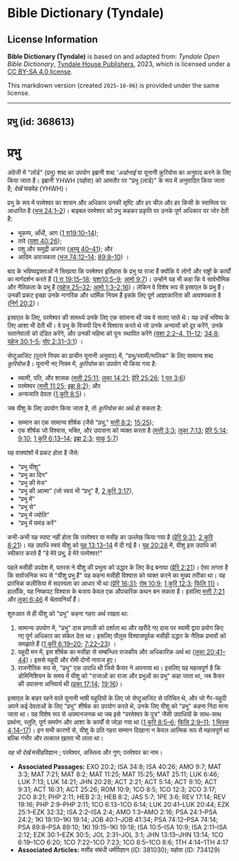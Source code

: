 # Bible Dictionary (Tyndale)

## License Information

**Bible Dictionary (Tyndale)** is based on and adapted from: _Tyndale Open Bible Dictionary_, [Tyndale House Publishers](https://tyndaleopenresources.com/), 2023, which is licensed under a [CC BY-SA 4.0 license](https://creativecommons.org/licenses/by-sa/4.0/legalcode.en).

This markdown version (created `2025-10-06`) is provided under the same license.



--------------------------------

## प्रभु (id: 368613)

प्रभु
=====

अंग्रेजी में "लॉर्ड" (प्रभु) शब्द का उपयोग इब्रानी शब्द *‘अडोनाई* या यूनानी कुरियोस का अनुवाद करने के लिए किया जाता है। इब्रानी YHWH (यहोवा) को आमतौर पर "प्रभु (लार्ड)" के रूप में अनुवादित किया जाता है; *देखें* याहवेह (YHWH)।

प्रभु के रूप में परमेश्वर का शासन और अधिकार उनकी सृष्टि और हर चीज़ और हर किसी के स्वामित्व पर आधारित है ([भज 24:1–2](https://ref.ly/Ps24:1-Ps24:2))। बाइबल परमेश्वर को प्रभु कहकर प्रकृति पर उनके पूर्ण अधिकार पर जोर देती है:

* भूकम्प, आँधी, आग ([1 रा19:10–14](https://ref.ly/1Kgs19:10-1Kgs19:14));
* तारे ([यशा 40:26](https://ref.ly/Isa40:26));
* पशु और समुद्री अजगर ([अय्यू 40–41](https://ref.ly/Job40:1-Job41:34)); और
* आदिम अराजकता ([भज 74:12–14](https://ref.ly/Ps74:12-Ps74:14); [89:8–10](https://ref.ly/Ps89:8-Ps89:10)) ।

बाद के भविष्यद्वक्ताओं ने सिखाया कि परमेश्वर इतिहास के प्रभु या राजा हैं क्योंकि वे लोगों और राष्ट्रों के कार्यों का मार्गदर्शन करते हैं ([1 रा 19:15–18](https://ref.ly/1Kgs19:15-1Kgs19:18); [यशा10:5–9](https://ref.ly/Isa10:5-Isa10:9); [आमो 9:7](https://ref.ly/Amos9:7))। उन्होंने यह भी कहा कि वे सार्वभौमिक और नैतिकता के प्रभु हैं ([यहेज 25–32](https://ref.ly/Ezek25:1-Ezek32:32); [आमो 1:3–2:16](https://ref.ly/Amos1:3-Amos2:16))। लेकिन वे विशेष रूप से इस्राएल के प्रभु हैं। उनकी प्रकट इच्छा उनके नागरिक और धार्मिक नियम हैं इसके लिए पूर्ण आज्ञाकारिता की आवश्यकता है ([निर्ग 20:2](https://ref.ly/Exod20:2))।

इस्राएल के लिए, परमेश्वर की सामर्थ्य उनके लिए एक सांत्वना थी जब वे सताए जाते थे। यह उन्हें भविष्य के लिए आशा भी देती थी। वे प्रभु के विजयी दिन में विश्वास करते थे जो उनके अन्यायों को दूर करेंगे, उनके सतानेवालों को दंडित करेंगे, और उनकी महिमा को पुनः स्थापित करेंगे ([यशा 2:2–4, 11–12](https://ref.ly/Isa2:2-Isa2:4,Isa2:11-Isa2:12); [34:8](https://ref.ly/Isa34:8); [यहेज 30:1–5](https://ref.ly/Ezek30:1-Ezek30:5); [योए 2:31–3:1](https://ref.ly/Joel2:31-Joel3:1)) ।

सेप्टुआजिंट (पुराने नियम का प्राचीन यूनानी अनुवाद) में, "प्रभु/स्वामी/मालिक" के लिए सामान्य शब्द *कुरियोस* है। यूनानी नए नियम में, *कुरियोस* का उपयोग भी किया गया है:

* स्वामी, पति, और शासक ([मत्ती 25:11](https://ref.ly/Matt25:11); [लूका 14:21](https://ref.ly/Luke14:21); [प्रेरि 25:26](https://ref.ly/Acts25:26); [1 पत 3:6](https://ref.ly/1Pet3:6))
* परमेश्वर ([मत्ती 11:25](https://ref.ly/Matt11:25); [इब्रा 8:2](https://ref.ly/Heb8:2)); और
* अन्यजाति देवता ([1 कुरि 8:5](https://ref.ly/1Cor8:5))।

जब यीशु के लिए उपयोग किया जाता है, तो *कुरियोस* का अर्थ हो सकता है:

* सम्मान का एक सामान्य शीर्षक (जैसे "प्रभु," [मत्ती 8:2](https://ref.ly/Matt8:2); [15:25](https://ref.ly/Matt15:25));
* एक शीर्षक जो विश्वास, भक्ति, और उपासना को व्यक्त करता है ([मत्ती 3:3](https://ref.ly/Matt3:3); [लूका 7:13](https://ref.ly/Luke7:13); [प्रेरि 5:14](https://ref.ly/Acts5:14); [9:10](https://ref.ly/Acts9:10); [1 कुरि 6:13–14](https://ref.ly/1Cor6:13-1Cor6:14); [इब्रा 2:3](https://ref.ly/Heb2:3); [याकू 5:7](https://ref.ly/Jas5:7))

यह वाक्यांशों में प्रकट होता है जैसे:

* “प्रभु यीशु”
* “प्रभु का दिन”
* “प्रभु की मेज”
* “प्रभु की आत्मा” (जो स्वयं भी “प्रभु” हैं, [2 कुरि 3:17](https://ref.ly/2Cor3:17)),
* “प्रभु में”
* “प्रभु से”
* “प्रभु में ज्योति”
* “प्रभु में घमंड करें”

कभी\-कभी यह स्पष्ट नहीं होता कि परमेश्वर या मसीह का उल्लेख किया गया है ([प्रेरि 9:31](https://ref.ly/Acts9:31); [2 कुरि 8:21](https://ref.ly/2Cor8:21))। यह उपाधि स्वयं यीशु को [यूह 13:13–14](https://ref.ly/John13:13-John13:14) में दी गई है। [यूह 20:28](https://ref.ly/John20:28) में, यीशु इस उपाधि को स्वीकार करते हैं "हे मेरे प्रभु, हे मेरे परमेश्वर!"

पहले मसीही उपदेश में, पतरस ने यीशु की प्रभुता को उद्धार के लिए केंद्र बनाया ([प्रेरि 2:21](https://ref.ly/Acts2:21))। ऐसा लगता है कि सार्वजनिक रूप से "यीशु प्रभु हैं" यह कहना मसीही विश्वास को व्यक्त करने का मुख्य तरीका था। यह प्रारंभिक कलीसिया में सदस्यता का आधार भी था ([प्रेरि 16:31](https://ref.ly/Acts16:31); [रोम 10:9](https://ref.ly/Rom10:9); [1 कुरि 12:3](https://ref.ly/1Cor12:3); [फिलि 11\)](https://ref.ly/Phil2:11)। हालाँकि, यह निष्कपट विश्वास के बजाय केवल एक औपचारिक कथन बन सकता है। इसलिए [मत्ती 7:21](https://ref.ly/Matt7:21) और [लूका 6:46](https://ref.ly/Luke6:46) में चेतावनियाँ हैं।

शुरुआत से ही यीशु को "प्रभु" कहना गहरा अर्थ रखता था:

1. सामान्य उपयोग में, "प्रभु" दास प्रणाली को दर्शाता था और खरीदे गए दास पर स्वामी द्वारा प्रयोग किए गए पूर्ण अधिकार का संकेत देता था। इसलिए पौलुस विश्वासपूर्वक मसीही उद्धार के नैतिक प्रभावों को समझाते हैं ([1 कुरि 6:19–20](https://ref.ly/1Cor6:19-1Cor6:20); [7:22–23](https://ref.ly/1Cor7:22-1Cor7:23)) ।
2. यहूदी मन में, इस शीर्षक का मसीहा से सम्बन्धित राजकीय और अधिकारिक अर्थ था ([लूका 20:41–44](https://ref.ly/Luke20:41-Luke20:44))। इससे यहूदी और रोमी दोनों नाराज हुए।
3. राजनीतिक रूप से, "प्रभु" एक उपाधि थी जिसे कैसर ने अपनाया था। इसलिए यह महत्वपूर्ण है कि डोमिनिशियन के समय में यीशु को "राजाओं का राजा और प्रभुओं का प्रभु" कहा जाता था, जब कैसर की उपासना अनिवार्य थी ([प्रका 17:14](https://ref.ly/Rev17:14); [19:16](https://ref.ly/Rev19:16))।

इस्राएल के बाहर रहने वाले यूनानी भाषी यहूदियों के लिए जो सेप्टुआजिंट से परिचित थे, और जो गैर\-यहूदी अपने कई देवताओं के लिए "प्रभु" शीर्षक का उपयोग करते थे, उनके लिए यीशु को "प्रभु" कहना निंदा माना जाता था। यह विशेष रूप से अपमानजनक था जब इसे "परमेश्वर के पुत्र" जैसी उपाधियों के साथ\-साथ प्रार्थना, स्तुति, पूर्ण समर्पण और आशा के कार्यों से जोड़ा गया था ([1 कुरि 8:5–6](https://ref.ly/1Cor8:5-1Cor8:6); [फिलि 2:9–11](https://ref.ly/Phil2:9-Phil2:11); [1 थिस्स 4:14–17](https://ref.ly/1Thess4:14-1Thess4:17))। इन सभी कारणों से, यीशु के प्रति गहरा सम्मान दिखाना न केवल आत्मिक रूप से महत्वपूर्ण था बल्कि गंभीर और तत्काल ख़तरा भी लाता था।

*यह भी देखें* मसीहविज्ञान ; परमेश्वर, अस्तित्व और गुण; परमेश्वर का नाम।

* **Associated Passages:** EXO 20:2; ISA 34:8; ISA 40:26; AMO 9:7; MAT 3:3; MAT 7:21; MAT 8:2; MAT 11:25; MAT 15:25; MAT 25:11; LUK 6:46; LUK 7:13; LUK 14:21; JHN 20:28; ACT 2:21; ACT 5:14; ACT 9:10; ACT 9:31; ACT 16:31; ACT 25:26; ROM 10:9; 1CO 8:5; 1CO 12:3; 2CO 3:17; 2CO 8:21; PHP 2:11; HEB 2:3; HEB 8:2; JAS 5:7; 1PE 3:6; REV 17:14; REV 19:16; PHP 2:9–PHP 2:11; 1CO 6:13–1CO 6:14; LUK 20:41–LUK 20:44; EZK 25:1–EZK 32:32; ISA 2:2–ISA 2:4; AMO 1:3–AMO 2:16; PSA 24:1–PSA 24:2; 1KI 19:10–1KI 19:14; JOB 40:1–JOB 41:34; PSA 74:12–PSA 74:14; PSA 89:8–PSA 89:10; 1KI 19:15–1KI 19:18; ISA 10:5–ISA 10:9; ISA 2:11–ISA 2:12; EZK 30:1–EZK 30:5; JOL 2:31–JOL 3:1; JHN 13:13–JHN 13:14; 1CO 6:19–1CO 6:20; 1CO 7:22–1CO 7:23; 1CO 8:5–1CO 8:6; 1TH 4:14–1TH 4:17
* **Associated Articles:** मसीह संबंधी धर्मविज्ञान (ID: 381030); यहोवा (ID: 734129)

